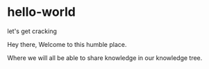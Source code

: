 # hello-world
let's get cracking

Hey there, Welcome to this humble place.

Where we will all be able to share knowledge in our knowledge tree.
